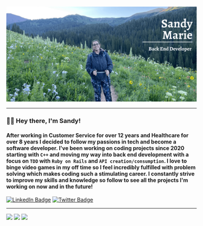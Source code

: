 ![Sandy's GitHub Banner](./assets/SMG_Banner-2.png)

---

### 👋🏼 Hey there, I'm Sandy! 

#### After working in Customer Service for over 12 years and Healthcare for over 8 years I decided to follow my passions in tech and become a software developer. I've been working on coding projects since 2020 starting with `C++` and moving my way into back end development with a focus on `TDD` with `Ruby on Rails` and `API creation/consumption`. I love to binge video games in my off time so I feel incredibly fulfilled with problem solving which makes coding such a stimulating career. I constantly strive to improve my skills and knowledge so follow to see all the projects I'm working on now and in the future!

[![LinkedIn Badge](https://img.shields.io/badge/LinkedIn-Profile-informational?style=flat&logo=linkedin&logoColor=white&color=0D76A8)](https://www.linkedin.com/in/sandy-marie/)
[![Twitter Badge](https://img.shields.io/badge/Twitter-Profile-informational?style=flat&logo=twitter&logoColor=white&color=1CA2F1)](https://twitter.com/SandyyMarie_)

---

![](http://github-profile-summary-cards.vercel.app/api/cards/profile-details?username=SandyyMarie&theme=dracula)
![](http://github-profile-summary-cards.vercel.app/api/cards/stats?username=SandyyMarie&theme=dracula)
![](http://github-profile-summary-cards.vercel.app/api/cards/most-commit-language?username=SandyyMarie&theme=dracula)
